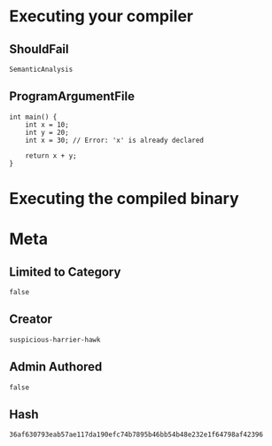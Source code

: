 # Executing your compiler

## ShouldFail

```
SemanticAnalysis
```

## ProgramArgumentFile

```
int main() {
    int x = 10;
    int y = 20;
    int x = 30; // Error: 'x' is already declared
    
    return x + y;
}
```

# Executing the compiled binary

# Meta

## Limited to Category

```
false
```

## Creator

```
suspicious-harrier-hawk
```

## Admin Authored

```
false
```

## Hash

```
36af630793eab57ae117da190efc74b7895b46bb54b48e232e1f64798af42396
```
